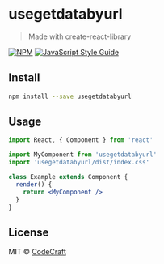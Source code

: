 # usegetdatabyurl

> Made with create-react-library

[![NPM](https://img.shields.io/npm/v/usegetdatabyurl.svg)](https://www.npmjs.com/package/usegetdatabyurl) [![JavaScript Style Guide](https://img.shields.io/badge/code_style-standard-brightgreen.svg)](https://standardjs.com)

## Install

```bash
npm install --save usegetdatabyurl
```

## Usage

```jsx
import React, { Component } from 'react'

import MyComponent from 'usegetdatabyurl'
import 'usegetdatabyurl/dist/index.css'

class Example extends Component {
  render() {
    return <MyComponent />
  }
}
```

## License

MIT © [CodeCraft](https://github.com/CodeCraft)
